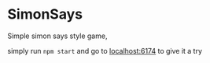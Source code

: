 # SimonSays
Simple simon says style game,

simply run `npm start` and go to [localhost:6174](localhost:6174) to give it a try
